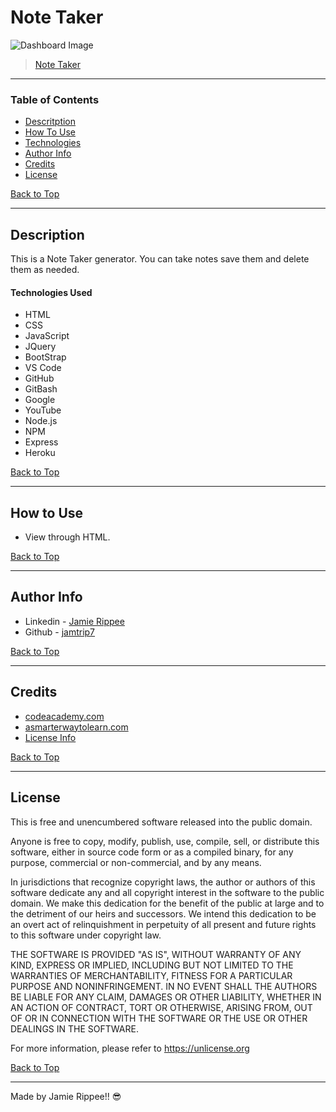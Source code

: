 # Note Taker

![Dashboard Image]()

> [Note Taker]()

---

### Table of Contents

- [Descritption](#description)
- [How To Use](#how-to-use)
- [Technologies](#technologies)
- [Author Info](#author-info)
- [Credits](#credits)
- [License](#license)

[Back to Top](#Note-Taker)

---

## Description

This is a Note Taker generator. You can take notes save them and delete them as needed.

#### Technologies Used

- HTML
- CSS
- JavaScript
- JQuery
- BootStrap
- VS Code
- GitHub
- GitBash
- Google
- YouTube
- Node.js
- NPM
- Express
- Heroku

[Back to Top](N#ote-Taker)

---

## How to Use

- View through HTML.

[Back to Top](#Note-Taker)

---

## Author Info

- Linkedin - [Jamie Rippee](https://www.linkedin.com/in/jamie-rippee-28316513/)
- Github - [jamtrip7](https://github.com/jamtrip7)

[Back to Top](#Note-Taker)

---

## Credits

- [codeacademy.com](https://www.codeacdemy.com)
- [asmarterwaytolearn.com](http://www.asmarterwaytolearn.com/js/index-of-exercises.html)
- [License Info](https://choosealicense.com/licenses/unlicense/#)

[Back to Top](#Note-Taker)

---

## License

This is free and unencumbered software released into the public domain.

Anyone is free to copy, modify, publish, use, compile, sell, or
distribute this software, either in source code form or as a compiled
binary, for any purpose, commercial or non-commercial, and by any
means.

In jurisdictions that recognize copyright laws, the author or authors
of this software dedicate any and all copyright interest in the
software to the public domain. We make this dedication for the benefit
of the public at large and to the detriment of our heirs and
successors. We intend this dedication to be an overt act of
relinquishment in perpetuity of all present and future rights to this
software under copyright law.

THE SOFTWARE IS PROVIDED "AS IS", WITHOUT WARRANTY OF ANY KIND,
EXPRESS OR IMPLIED, INCLUDING BUT NOT LIMITED TO THE WARRANTIES OF
MERCHANTABILITY, FITNESS FOR A PARTICULAR PURPOSE AND NONINFRINGEMENT.
IN NO EVENT SHALL THE AUTHORS BE LIABLE FOR ANY CLAIM, DAMAGES OR
OTHER LIABILITY, WHETHER IN AN ACTION OF CONTRACT, TORT OR OTHERWISE,
ARISING FROM, OUT OF OR IN CONNECTION WITH THE SOFTWARE OR THE USE OR
OTHER DEALINGS IN THE SOFTWARE.

For more information, please refer to <https://unlicense.org>

[Back to Top](#Note-Taker)

---

Made by Jamie Rippee!! 😎